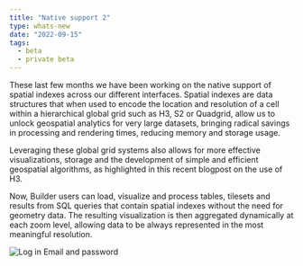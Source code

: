 ```yaml
---
title: "Native support 2"
type: whats-new
date: "2022-09-15"
tags:
  - beta
  - private beta
---
```



These last few months we have been working on the native support of spatial indexes across our different interfaces. Spatial indexes are data structures that when used to encode the location and resolution of a cell within a hierarchical global grid such as H3, S2 or Quadgrid, allow us to unlock geospatial analytics for very large datasets, bringing radical savings in processing and rendering times, reducing memory and storage usage.

Leveraging these global grid systems also allows for more effective visualizations, storage and the development of simple and efficient geospatial algorithms, as highlighted in this recent blogpost on the use of H3.

Now, Builder users can load, visualize and process tables, tilesets and results from SQL queries that contain spatial indexes without the need for geometry data. The resulting visualization is then aggregated dynamically at each zoom level, allowing data to be always represented in the most meaningful resolution.

![Log in Email and password](/img/cloud-native-workspace/get-started/login.png)